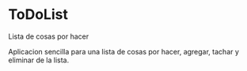 # ToDoList
Lista de cosas por hacer

Aplicacion sencilla para una lista de cosas por hacer, agregar, tachar y eliminar de la lista.
